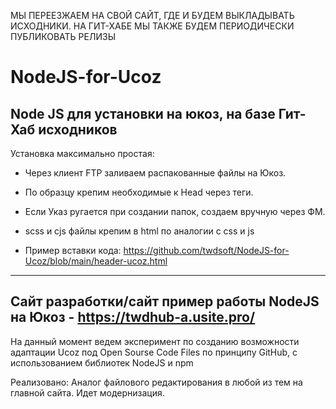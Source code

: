 МЫ ПЕРЕЕЗЖАЕМ НА СВОЙ САЙТ, ГДЕ И БУДЕМ ВЫКЛАДЫВАТЬ ИСХОДНИКИ. НА ГИТ-ХАБЕ МЫ ТАКЖЕ БУДЕМ ПЕРИОДИЧЕСКИ ПУБЛИКОВАТЬ РЕЛИЗЫ
# NodeJS-for-Ucoz
Node JS для установки на юкоз, на базе Гит-Хаб исходников
--------------------------------------------------------------------------
Установка максимально простая:
- Через клиент FTP заливаем распакованные файлы на Юкоз.
- По образцу крепим необходимые к Head через теги.
- Если Указ ругается при создании папок, создаем вручную через ФМ.
- scss и cjs файлы крепим в html по аналогии с css и js


- Пример вставки кода: https://github.com/twdsoft/NodeJS-for-Ucoz/blob/main/header-ucoz.html
- -------------------------------------------------------------------------
Сайт разработки/сайт пример работы NodeJS на Юкоз - https://twdhub-a.usite.pro/
--------------------------------------------------------------------------------
На данный момент ведем эксперимент по созданию возможности адаптации Ucoz под Open Sourse Code Files по принципу GitHub, с использованием библиотек NodeJS и npm

Реализовано:
Аналог файлового редактирования в любой из тем на главной сайта. Идет модернизация.
